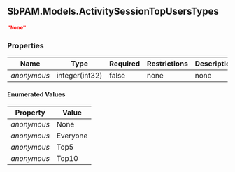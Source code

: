 
<h2 id="tocS_SbPAM.Models.ActivitySessionTopUsersTypes">SbPAM.Models.ActivitySessionTopUsersTypes</h2>

<a id="schemasbpam.models.activitysessiontopuserstypes"></a>
<a id="schema_SbPAM.Models.ActivitySessionTopUsersTypes"></a>
<a id="tocSsbpam.models.activitysessiontopuserstypes"></a>
<a id="tocssbpam.models.activitysessiontopuserstypes"></a>

```json
"None"

```

### Properties

|Name|Type|Required|Restrictions|Description|
|---|---|---|---|---|
|*anonymous*|integer(int32)|false|none|none|

#### Enumerated Values

|Property|Value|
|---|---|
|*anonymous*|None|
|*anonymous*|Everyone|
|*anonymous*|Top5|
|*anonymous*|Top10|


